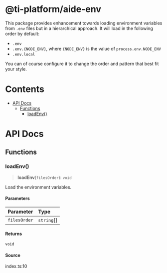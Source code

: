 # @ti-platform/aide-env

This package provides enhancement towards loading environment variables from `.env` files but in a hierarchical
approach. It will load in the following order by default:

* `.env`
* `.env.{NODE_ENV}`, where `{NODE_ENV}` is the value of `process.env.NODE_ENV`
* `.env.local`

You can of course configure it to change the order and pattern that best fit your style.

# Contents

* [API Docs](#api-docs)
  * [Functions](#functions)
    * [loadEnv()](#loadenv)

# API Docs

## Functions

### loadEnv()

> **loadEnv**(`filesOrder`): `void`

Load the environment variables.

#### Parameters

| Parameter | Type |
| :------ | :------ |
| `filesOrder` | `string`\[] |

#### Returns

`void`

#### Source

index.ts:10
